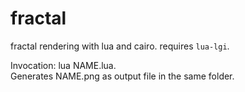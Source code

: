 fractal
=======

fractal rendering with lua and cairo.
requires `lua-lgi`.


Invocation: lua NAME.lua. <br>
Generates NAME.png as output file in the same folder.
